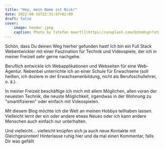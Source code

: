```yaml
---
title: "Hey, mein Name ist Nick!"
date: 2022-08-16T22:31:57+02:00
draft: false
cover:
    image: header.jpeg
    caption: Photo by [stefan moertl](https://unsplash.com/@shmdsgn?utm_source=ghost&utm_medium=referral&utm_campaign=api-credit) / [Unsplash](https://unsplash.com/?utm_source=ghost&utm_medium=referral&utm_campaign=api-credit)
---
```


Schön, dass Du deinen Weg hierher gefunden hast! Ich bin ein Full Stack Webentwickler mit einer Faszination für Technik und Videospiele, der ich in meiner Freizeit sehr gerne nachgehe.

Beruflich entwickle ich Webapplikationen und Webseiten für eine Web-Agentur. Nebenbei unterrichte ich an einer Schule für Erwachsene (soll heißen, ich doziere in der Erwachsenenbildung, nicht als Berufsschullehrer, o. ä.).

In meiner Freizeit beschäftige ich mich mit allem Möglichen, allen voran der neuesten Technik, die neuste Möglichkeit, irgendwas in der Wohnung zu "smartifizieren" oder einfach mit Videospielen.

Mit diesem Blog möchte ich die Welt an meinen Hobbys teilhaben lassen. Vielleicht lernt der ein oder andere etwas Neues oder ich kann andere Menschen auch einfach nur unterhalten.

Und vielleicht... vielleicht knüpfen sich ja auch neue Kontakte mit Gleichgesinnten! Hinterlasse ruhig hier und da mal einen Kommentar, falls Dir was gefällt